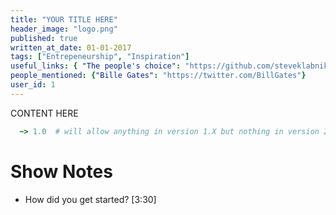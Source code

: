 ```yaml
---
title: "YOUR TITLE HERE"
header_image: "logo.png" 
published: true
written_at_date: 01-01-2017
tags: ["Entrepeneurship", "Inspiration"]
useful_links: { "The people's choice": "https://github.com/steveklabnik/metadown" }
people_mentioned: {"Bille Gates": "https://twitter.com/BillGates"}
user_id: 1
---
```

CONTENT HERE

```ruby
  ~> 1.0  # will allow anything in version 1.X but nothing in version 2.X
```



# Show Notes
* How did you get started? [3:30]